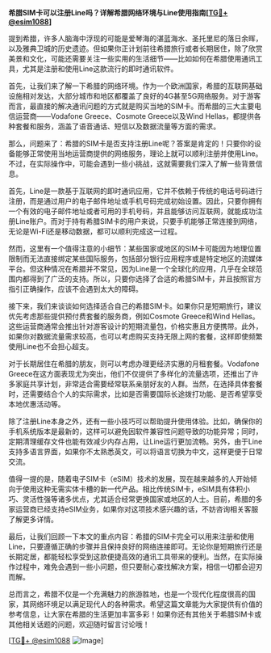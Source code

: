 **希腊SIM卡可以注册Line吗？详解希腊网络环境与Line使用指南[[TG💪+ @esim1088](https://t.me/s/esim1088)]**

提到希腊，许多人脑海中浮现的可能是爱琴海的湛蓝海水、圣托里尼的落日余晖，以及雅典卫城的历史遗迹。但如果你正计划前往希腊旅行或者长期居住，除了欣赏美景和文化，可能还需要关注一些实用的生活细节——比如如何在希腊使用通讯工具，尤其是注册和使用Line这款流行的即时通讯软件。

首先，让我们来了解一下希腊的网络环境。作为一个欧洲国家，希腊的互联网基础设施相对发达，大部分城市和地区都覆盖了良好的4G甚至5G网络服务。对于游客而言，最直接的解决通讯问题的方式就是购买当地的SIM卡。而希腊的三大主要电信运营商——Vodafone Greece、Cosmote Greece以及Wind Hellas，都提供各种套餐和服务，涵盖了语音通话、短信以及数据流量等方面的需求。

那么，问题来了：希腊的SIM卡是否支持注册Line呢？答案是肯定的！只要你的设备能够正常使用当地运营商提供的网络服务，理论上就可以顺利注册并使用Line。不过，在实际操作中，可能会遇到一些小挑战，这就需要我们深入了解一些背景信息。

首先，Line是一款基于互联网的即时通讯应用，它并不依赖于传统的电话号码进行注册，而是通过用户的电子邮件地址或手机号码完成初始设置。因此，只要你拥有一个有效的电子邮件地址或者可用的手机号码，并且能够访问互联网，就能成功注册Line账户。而对于持有希腊SIM卡的用户来说，只要手机能够正常连接到网络，无论是Wi-Fi还是移动数据，都可以顺利完成这一过程。

然而，这里有一个值得注意的小细节：某些国家或地区的SIM卡可能因为地理位置限制而无法直接绑定某些国际服务，包括部分银行应用程序或是特定地区的流媒体平台。但这种情况在希腊并不常见，因为Line是一个全球化的应用，几乎在全球范围内都得到了广泛的支持。所以，只要你选择了合适的希腊SIM卡，并且按照官方指引正确操作，应该不会遇到太大的障碍。

接下来，我们来谈谈如何选择适合自己的希腊SIM卡。如果你只是短期旅行，建议优先考虑那些提供预付费套餐的服务商，例如Cosmote Greece和Wind Hellas。这些运营商通常会推出针对游客设计的短期流量包，价格实惠且方便携带。此外，如果你对数据流量需求较高，也可以考虑购买支持无限上网的套餐，这样即使频繁使用Line也不会担心超支。

对于长期居住在希腊的朋友，则可以考虑办理更经济实惠的月租套餐。Vodafone Greece在这方面表现尤为突出，他们不仅提供了多样化的流量选项，还推出了许多家庭共享计划，非常适合需要经常联系亲朋好友的人群。当然，在选择具体套餐时，还需要结合个人的实际需求，比如是否需要国际长途拨打功能、是否希望享受本地优惠活动等。

除了注册Line本身之外，还有一些小技巧可以帮助提升使用体验。比如，确保你的手机系统版本是最新的，这样可以避免因软件兼容性问题导致的功能异常；同时，定期清理缓存文件也能有效减少内存占用，让Line运行更加流畅。另外，由于Line支持多语言界面，如果你不太熟悉英文，可以将语言切换为中文，这样更便于日常交流。

值得一提的是，随着电子SIM卡（eSIM）技术的发展，现在越来越多的人开始倾向于使用这种无需实体卡槽的新一代产品。相比传统SIM卡，eSIM具有体积小巧、灵活性强等诸多优点，尤其适合经常更换国家或地区的人士。目前，希腊的多家运营商已经支持eSIM业务，如果你对这项技术感兴趣的话，不妨咨询相关客服了解更多详情。

最后，让我们回顾一下本文的重点内容：希腊的SIM卡完全可以用来注册和使用Line，只要遵循正确的步骤并且保持良好的网络连接即可。无论你是短期旅行还是长期定居，都能轻松享受到这款便捷高效的通讯工具带来的便利。当然，在实际操作过程中，难免会遇到一些小问题，但只要耐心查找解决方案，相信一切都会迎刃而解。

总而言之，希腊不仅是一个充满魅力的旅游胜地，也是一个现代化程度很高的国家，其网络环境足以满足现代人的各种需求。希望这篇文章能为大家提供有价值的参考信息，让大家在希腊的生活更加丰富多彩！如果你还有其他关于希腊SIM卡或其他相关话题的问题，欢迎随时留言讨论哦！

[[TG💪+ @esim1088](https://t.me/s/esim1088) ![Image](https://i.postimg.cc/4NQfJmqS/Snipaste-2025-05-13-00-14-12.png)]